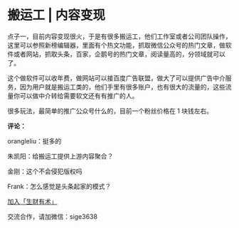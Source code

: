 # 搬运工 | 内容变现

点子一，目前内容变现很火，于是有很多搬运工，他们工作室或者公司团队操作，这里可以参照新榜编辑器，里面有个热文功能，抓取微信公众号的热门文章，做软件或者网站，抓取头条，百家，企鹅号的热门文章，阅读量高的，分领域就可以了。

这个做软件可以收年费，做网站可以接百度广告联盟，做大了可以提供广告中介服务，因为用户就是搬运工类的，他们手里有很多账户，也有很大的流量的，这些流量你可以做中介转给需要软文还有有推广的人。

很多玩法，最简单的推广公众号什么的，目前一个粉丝价格在 1 块钱左右。

**评论：**

orangleliu：挺多的

朱凯阳：给搬运工提供上游内容聚合？

金刚：这个不会侵犯版权吗

Frank：怎么感觉是头条起家的模式？

[加入「生财有术」](https://www.ilangcai.com/jiaru/)

交流合作，请加微信：sige3638